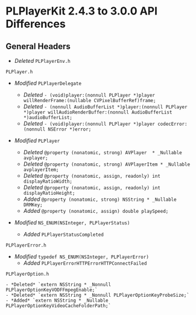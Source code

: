# PLPlayerKit 2.4.3 to 3.0.0 API Differences

## General Headers

- *Deleted* `PLPlayerEnv.h`

```
PLPlayer.h
```
- *Modified* `PLPlayerDelegate`
    - *Deleted* `- (void)player:(nonnull PLPlayer *)player willRenderFrame:(nullable CVPixelBufferRef)frame;`
    - *Deleted* `- (nonnull AudioBufferList *)player:(nonnull PLPlayer *)player willAudioRenderBuffer:(nonnull AudioBufferList *)audioBufferList;`
    - *Deleted* `- (void)player:(nonnull PLPlayer *)player codecError:(nonnull NSError *)error;`

    
- *Modified* `PLPlayer`
    - *Deleted* `@property (nonatomic, strong) AVPlayer  * _Nullable avplayer;`
    - *Deleted* `@property (nonatomic, strong) AVPlayerItem * _Nullable avplayerItem;`
    - *Deleted* `@property (nonatomic, assign, readonly) int displayRatioWidth;`
    - *Deleted* `@property (nonatomic, assign, readonly) int displayRatioHeight;`
    - *Added* `@property (nonatomic, strong) NSString * _Nullable DRMKey;`
    - *Added* `@property (nonatomic, assign) double playSpeed;`

- *Modified* `NS_ENUM(NSInteger, PLPlayerStatus)`
    - *Added* `PLPlayerStatusCompleted`

```
PLPlayerError.h
```
- *Modified* `typedef NS_ENUM(NSInteger, PLPlayerError)`
    - *Added* `PLPlayerErrorHTTPErrorHTTPConnectFailed`

```
PLPlayerOption.h
```  
    - *Deleted* `extern NSString * _Nonnull PLPlayerOptionKeyVODFFmpegEnable;`
    - *Deleted* `extern NSString * _Nonnull PLPlayerOptionKeyProbeSize;`
    - *Added* `extern NSString * _Nullable PLPlayerOptionKeyVideoCacheFolderPath;`
